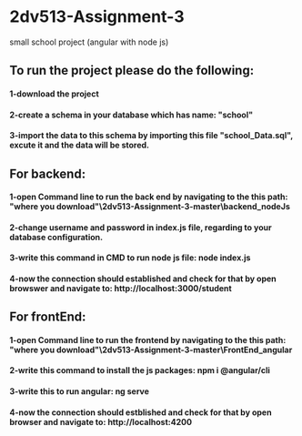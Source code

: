 # 2dv513-Assignment-3
small school project (angular with node js)

## To run the project please do the following:
#### 1-download the project
#### 2-create a schema in your database which has name: "school"
#### 3-import the data to this schema by importing this file "school_Data.sql", excute it and the data will be stored.

## For backend:
#### 1-open Command line to run the back end by navigating to the this path: "where you download"\2dv513-Assignment-3-master\backend_nodeJs
#### 2-change username and password in index.js file, regarding to your database configuration.
#### 3-write this command in CMD to run node js file: node index.js
####  4-now the connection should established and check for that by open browswer and navigate to: http://localhost:3000/student

## For frontEnd:
#### 1-open Command line to run the frontend by navigating to the this path: "where you download"\2dv513-Assignment-3-master\FrontEnd_angular
#### 2-write this command to install the js packages: npm i @angular/cli
#### 3-write this to run angular: ng serve
#### 4-now the connection should estblished and check for that by open browser and navigate to: http://localhost:4200

